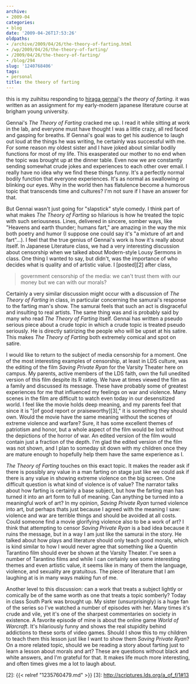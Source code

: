```yaml
---
archive:
- 2009-04
categories:
- blog
date: '2009-04-26T17:53:26'
oldpaths:
- /archive/2009/04/26/the-theory-of-farting.html
- /wp/2009/04/26/the-theory-of-farting/
- /2009/04/26/the-theory-of-farting/
- /blog/294
slug: '1240768406'
tags:
- personal
title: the theory of farting
---
```


this is my zuihitsu responding to [hiraga gennai][1]'s _the theory of
farting_. it was written as an assignment for my early-modern japanese
literature course at brigham young university. 

Gennai's _The Theory of Farting_ cracked me up. I read it while sitting at
work in the lab, and everyone must have thought I was a little crazy, all
red faced and gasping for breaths. If Gennai's goal was to get his
audience to laugh out loud at the things he was writing, he certainly was
successful with me. For some reason my oldest sister and I have joked
about similar bodily functions for most of my life. This exasperated our
mother to no end when the topic was brought up at the dinner table. Even
now we are constantly sending somewhat crude jokes and experiences to each
other over email. I really have no idea why we find these things funny.
It's a perfectly normal bodily function that everyone experiences. It's as
normal as swallowing or blinking our eyes. Why in the world then has
flatulence become a humorous topic that transcends time and cultures? I'm
not sure if I have an answer for that.

But Gennai wasn't just going for "slapstick" style comedy. I think part of
what makes _The Theory of Farting_ so hilarious is how he treated the
topic with such seriousness. Lines, delivered in sincere, somber ways,
like "Heavens and earth thunder; humans fart," are amazing in the way the
mix both poetry and humor (I suppose one could say it's "a mixture of art
and fart"...). I feel that the true genius of Gennai's work is how it's
really about itself. In Japanese Literature class, we had a very
interesting discussion about censorship when we talked about Modern-style
Lousy Sermons in class. One thing I wanted to say, but didn't, was the
importance of who decides what is quality and of artistic value.
I [posted][2] after class, 

> government censorship of the media: we can't trust them with our money
> but we can with our morals?

Certainly a very similar discussion might occur with a discussion of _The
Theory of Farting_ in class, in particular concerning the samurai's
response to the farting man's show. The samurai feels that such an act is
disgraceful and insulting to real artists. The same thing was and is
probably said by many who read _The Theory of Farting_ itself. Gennai has
written a pseudo serious piece about a crude topic in which a crude topic
is treated pseudo seriously. He is directly satirizing the people who will
be upset at his satire. This makes _The Theory of Farting_ both extremely
comical and spot on satire.

I would like to return to the subject of media censorship for a moment.
One of the most interesting examples of censorship, at least in LDS
culture, was the editing of the film _Saving Private Ryan_ for the Varsity
Theater here on campus. My parents, active members of the LDS faith, own
the full unedited version of this film despite its R rating. We have at
times viewed the film as a family and discussed its message. These have
probably some of greatest experiences for me that influenced my feelings
on war and violence. Many scenes in the film are difficult to watch even
today in our desensitized world. I feel like the movie holds deep meaning,
and my parents feel that since it is "[of good report or
praiseworthy][3]," it is something they should own. Would the movie have
the same meaning without the scenes of extreme violence and warfare? Sure,
it has some excellent themes of patriotism and honor, but a whole aspect
of the film would be lost without the depictions of the horror of war. An
edited version of the film would contain just a fraction of the depth. I'm
glad the edited version of the film was not shown, and I plan to someday
sit down with my children once they are mature enough to hopefully help
them have the same experience as I.

_The Theory of Farting_ touches on this exact topic. It makes the reader
ask if there is possibly any value in a man farting on stage just like we
could ask if there is any value in showing extreme violence on the big
screen. One difficult question is what kind of violence is of value? The
narrator talks about how farting is certainly a base subject, but how the
farting man has turned it into an art form to full of meaning. Can
anything be turned into a meaningful work of art? In my opinion, _Saving
Private Ryan_ turned violence into art, but perhaps thats just because
I agreed with the meaning I saw: violence and war are terrible things and
should be avoided at all costs. Could someone find a movie glorifying
violence also to be a work of art? I think that attempting to censor
_Saving Private Ryan_ is a bad idea because it ruins the message, but in
a way I am just like the samurai in the story. He talked about how plays
and literature should only teach good morals, which is kind similar to how
I would never agree that something like a Quentin Tarantino film should
ever be shown at the Varsity Theater. I've seen a number of Tarantino
films and while I can certainly see some interesting themes and even
artistic value, it seems like in many of them the language, violence, and
sexuality are gratuitous. The piece of literature that I am laughing at is
in many ways making fun of me.

Another level to this discussion: can a work that treats a subject lightly
or comically be of the same worth as one that treats a topic somberly?
Today in class South Park was brought up. My sister (unsurprisingly) is
a huge fan of the series so I've watched a number of episodes with her.
Many times it's crude and vile, yet it's one of the sharpest commentaries
on society in existence. A favorite episode of mine is about the online
game _World of Warcraft_. It's hilariously funny and shows the real
stupidity behind addictions to these sorts of video games. Should I show
this to my children to teach them this lesson just like I want to show
them _Saving Private Ryan_? On a more related topic, should we be reading
a story about farting just to learn a lesson about morals and art? These
are questions without black and white answers, and I'm grateful for that.
It makes life much more interesting, and often times gives me a lot to
laugh about.

[1]: http://en.wikipedia.org/wiki/Hiraga_Gennai
[2]: {{< relref "1235760479.md" >}}
[3]: http://scriptures.lds.org/a_of_f/1#13

